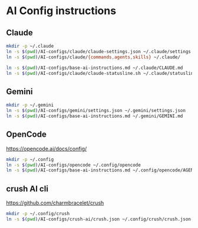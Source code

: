 # AI Config instructions

## Claude

```bash
mkdir -p ~/.claude
ln -s $(pwd)/AI-configs/claude/claude-settings.json ~/.claude/settings.json
ln -s $(pwd)/AI-configs/claude/{commands,agents,skills} ~/.claude/

ln -s $(pwd)/AI-configs/base-ai-instructions.md ~/.claude/CLAUDE.md
ln -s $(pwd)/AI-configs/claude/claude-statusline.sh ~/.claude/statusline.sh
```

## Gemini

```bash
mkdir -p ~/.gemini
ln -s $(pwd)/AI-configs/gemini/settings.json ~/.gemini/settings.json
ln -s $(pwd)/AI-configs/base-ai-instructions.md ~/.gemini/GEMINI.md
```

## OpenCode

https://opencode.ai/docs/config/

```bash
mkdir -p ~/.config
ln -s $(pwd)/AI-configs/opencode ~/.config/opencode
ln -s $(pwd)/AI-configs/base-ai-instructions.md ~/.config/opencode/AGENTS.md
```

## crush AI cli

https://github.com/charmbracelet/crush

```bash
mkdir -p ~/.config/crush
ln -s $(pwd)/AI-configs/crush-ai/crush.json ~/.config/crush/crush.json
```
